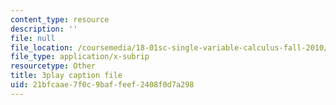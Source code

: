 ```yaml
---
content_type: resource
description: ''
file: null
file_location: /coursemedia/18-01sc-single-variable-calculus-fall-2010/21bfcaae7f0c9baffeef2408f0d7a298_Bv9kVDcj7yo.srt
file_type: application/x-subrip
resourcetype: Other
title: 3play caption file
uid: 21bfcaae-7f0c-9baf-feef-2408f0d7a298
---
```

